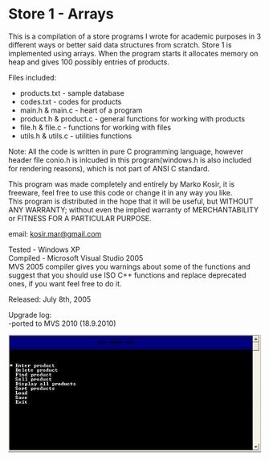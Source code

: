 Store 1 - Arrays
=================

This is a compilation of a store programs I wrote for academic purposes in 3 different ways or better said data structures from scratch. Store 1 is implemented using arrays. When the program starts it allocates memory on heap and gives 100 possibly 
entries of products.

Files included:  
* products.txt - sample database
* codes.txt - codes for products
* main.h & main.c - heart of a program
* product.h & product.c - general functions for working with products
* file.h & file.c - functions for working with files
* utils.h & utils.c - utilities functions

Note: All the code is written in pure C programming language, however header file conio.h is inlcuded in this program(windows.h is also included for rendering reasons), which is not part of ANSI C standard.

This program was made completely and entirely by Marko Kosir, it is freeware, feel free to use this code or change it in any way you like.  
This program is distributed in the hope that it will be useful, but WITHOUT ANY WARRANTY; without even the implied warranty of MERCHANTABILITY or FITNESS FOR A PARTICULAR PURPOSE.

email: kosir.mar@gmail.com

Tested - Windows XP  
Compiled - Microsoft Visual Studio 2005  
MVS 2005 compiler gives you warnings about some of the functions and suggest that you should use ISO C++ functions and replace deprecated ones, if you want feel free to do it.

Released: July 8th, 2005

Upgrade log:  
-ported to MVS 2010  (18.9.2010)

![screenshot](https://github.com/markokosir/store1arrays/blob/master/readmeScreenshot.JPG)